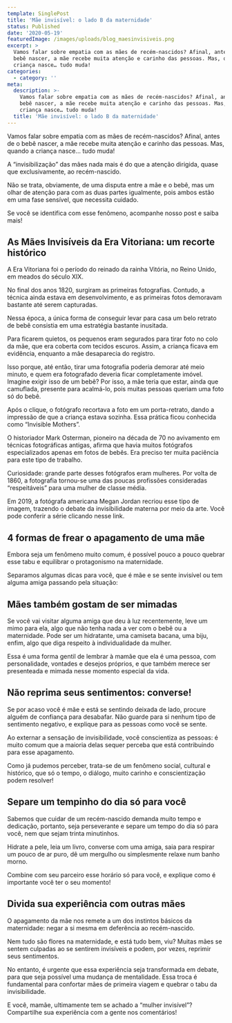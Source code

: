 ```yaml
---
template: SinglePost
title: 'Mãe invisível: o lado B da maternidade'
status: Published
date: '2020-05-19'
featuredImage: /images/uploads/blog_maesinvisiveis.png
excerpt: >
  Vamos falar sobre empatia com as mães de recém-nascidos? Afinal, antes de o
  bebê nascer, a mãe recebe muita atenção e carinho das pessoas. Mas, quando a
  criança nasce… tudo muda!
categories:
  - category: ''
meta:
  description: >-
    Vamos falar sobre empatia com as mães de recém-nascidos? Afinal, antes de o
    bebê nascer, a mãe recebe muita atenção e carinho das pessoas. Mas, quando a
    criança nasce… tudo muda!
  title: 'Mãe invisível: o lado B da maternidade'
---
```



Vamos falar sobre empatia com as mães de recém-nascidos? Afinal, antes de o bebê nascer, a mãe recebe muita atenção e carinho das pessoas. Mas, quando a criança nasce… tudo muda!

A “invisibilização” das mães nada mais é do que a atenção dirigida, quase que exclusivamente, ao recém-nascido.

Não se trata, obviamente, de uma disputa entre a mãe e o bebê, mas um olhar de atenção para com as duas partes igualmente, pois ambos estão em uma fase sensível, que necessita cuidado.

Se você se identifica com esse fenômeno, acompanhe nosso post e saiba mais!



## As Mães Invisíveis da Era Vitoriana: um recorte histórico



A Era Vitoriana foi o período do reinado da rainha Vitória, no Reino Unido, em meados do século XIX. 

No final dos anos 1820, surgiram as primeiras fotografias. Contudo, a técnica ainda estava em desenvolvimento, e as primeiras fotos demoravam bastante até serem capturadas.

Nessa época, a única forma de conseguir levar para casa um belo retrato de bebê consistia em uma estratégia bastante inusitada.

Para ficarem quietos, os pequenos eram segurados para tirar foto no colo da mãe, que era coberta com tecidos escuros. Assim, a criança ficava em evidência, enquanto a mãe desaparecia do registro. 

Isso porque, até então, tirar uma fotografia poderia demorar até meio minuto, e quem era fotografado deveria ficar completamente imóvel. Imagine exigir isso de um bebê? Por isso, a mãe teria que estar, ainda que camuflada, presente para acalmá-lo, pois muitas pessoas queriam uma foto só do bebê. 

Após o clique, o fotógrafo recortava a foto em um porta-retrato, dando a impressão de que a criança estava sozinha. Essa prática ficou conhecida como “Invisible Mothers”.

O historiador Mark Osterman, pioneiro na década de 70 no avivamento em técnicas fotográficas antigas, afirma que havia muitos fotógrafos especializados apenas em fotos de bebês. Era preciso ter muita paciência para este tipo de trabalho.

Curiosidade: grande parte desses fotógrafos eram mulheres. Por volta de 1860, a fotografia tornou-se uma das poucas profissões consideradas “respeitáveis” para uma mulher de classe média.

Em 2019, a fotógrafa americana Megan Jordan recriou esse tipo de imagem, trazendo o debate da invisibilidade materna por meio da arte. Você pode conferir a série clicando nesse link. 



## 4 formas de frear o apagamento de uma mãe



Embora seja um fenômeno muito comum, é possível pouco a pouco quebrar esse tabu e equilibrar o protagonismo na maternidade. 

Separamos algumas dicas para você, que é mãe e se sente invisível ou tem alguma amiga passando pela situação:



## Mães também gostam de ser mimadas

Se você vai visitar alguma amiga que deu à luz recentemente, leve um mimo para ela, algo que não tenha nada a ver com o bebê ou a maternidade. Pode ser um hidratante, uma camiseta bacana, uma biju, enfim, algo que diga respeito à individualidade da mulher.

Essa é uma forma gentil de lembrar à mamãe que ela é uma pessoa, com personalidade, vontades e desejos próprios, e que também merece ser presenteada e mimada nesse momento especial da vida. 



## Não reprima seus sentimentos: converse!

Se por acaso você é  mãe e está se sentindo deixada de lado, procure alguém de confiança para desabafar. Não guarde para si nenhum tipo de sentimento negativo, e explique para as pessoas como você se sente.

Ao externar a sensação de invisibilidade, você conscientiza as pessoas: é muito comum que a maioria delas sequer perceba que está contribuindo para esse apagamento. 

Como já pudemos perceber, trata-se de um fenômeno social, cultural e histórico, que só o tempo, o diálogo, muito carinho e conscientização podem resolver!



## Separe um tempinho do dia só para você

Sabemos que cuidar de um recém-nascido demanda muito tempo e dedicação, portanto, seja perseverante e separe um tempo do dia só para você, nem que sejam trinta minutinhos.

Hidrate a pele, leia um livro, converse com uma amiga, saia para respirar um pouco de ar puro, dê um mergulho ou simplesmente relaxe num banho morno.

Combine com seu parceiro esse horário só para você, e explique como é importante você ter o seu momento!



## Divida sua experiência com outras mães

O apagamento da mãe nos remete a um dos instintos básicos da maternidade: negar a si mesma em deferência ao recém-nascido.

Nem tudo são flores na maternidade, e está tudo bem, viu? Muitas mães se sentem culpadas ao se sentirem invisíveis e podem, por vezes, reprimir seus sentimentos.

No entanto, é urgente que essa experiência seja transformada em debate, para que seja possível uma mudança de mentalidade. Essa troca é fundamental para confortar mães de primeira viagem e quebrar o tabu da invisibilidade.



E você, mamãe, ultimamente tem se achado a “mulher invisível”? Compartilhe sua experiência com a gente nos comentários!
